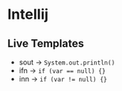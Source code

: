 # Intellij

## Live Templates

- sout -> `System.out.println()`
- ifn -> `if (var == null) {}`
- inn -> `if (var != null) {}`
